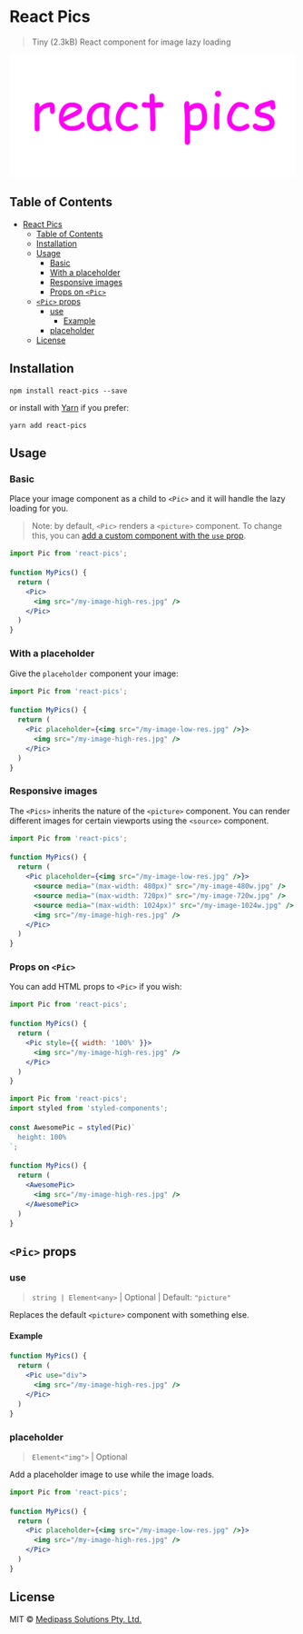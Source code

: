# React Pics

> Tiny (2.3kB) React component for image lazy loading

<p align="center"><img src="./react-pics.png" width="600px"></img></p>

## Table of Contents

- [React Pics](#react-pics)
  - [Table of Contents](#table-of-contents)
  - [Installation](#installation)
  - [Usage](#usage)
    - [Basic](#basic)
    - [With a placeholder](#with-a-placeholder)
    - [Responsive images](#responsive-images)
    - [Props on `<Pic>`](#props-on-pic)
  - [`<Pic>` props](#pic-props)
    - [use](#use)
      - [Example](#example)
    - [placeholder](#placeholder)
  - [License](#license)

## Installation

```
npm install react-pics --save
```

or install with [Yarn](https://yarnpkg.com) if you prefer:

```
yarn add react-pics
```

## Usage

### Basic

Place your image component as a child to `<Pic>` and it will handle the lazy loading for you.

> Note: by default, `<Pic>` renders a `<picture>` component. To change this, you can [add a custom component with the `use` prop]().

```jsx
import Pic from 'react-pics';

function MyPics() {
  return (
    <Pic>
      <img src="/my-image-high-res.jpg" />
    </Pic>
  )
}
```

### With a placeholder

Give the `placeholder` component your image:

```jsx
import Pic from 'react-pics';

function MyPics() {
  return (
    <Pic placeholder={<img src="/my-image-low-res.jpg" />}>
      <img src="/my-image-high-res.jpg" />
    </Pic>
  )
}
```

### Responsive images

The `<Pics>` inherits the nature of the `<picture>` component. You can render different images for certain viewports using the `<source>` component.

```jsx
import Pic from 'react-pics';

function MyPics() {
  return (
    <Pic placeholder={<img src="/my-image-low-res.jpg" />}>
      <source media="(max-width: 480px)" src="/my-image-480w.jpg" />
      <source media="(max-width: 720px)" src="/my-image-720w.jpg" />
      <source media="(max-width: 1024px)" src="/my-image-1024w.jpg" />
      <img src="/my-image-high-res.jpg" />
    </Pic>
  )
}
```

### Props on `<Pic>`

You can add HTML props to `<Pic>` if you wish:

```jsx
import Pic from 'react-pics';

function MyPics() {
  return (
    <Pic style={{ width: '100%' }}>
      <img src="/my-image-high-res.jpg" />
    </Pic>
  )
}
```

```jsx
import Pic from 'react-pics';
import styled from 'styled-components';

const AwesomePic = styled(Pic)`
  height: 100%
`;

function MyPics() {
  return (
    <AwesomePic>
      <img src="/my-image-high-res.jpg" />
    </AwesomePic>
  )
}
```



## `<Pic>` props

### use

> `string | Element<any>` | Optional | Default: `"picture"`

Replaces the default `<picture>` component with something else.

#### Example

```jsx
function MyPics() {
  return (
    <Pic use="div">
      <img src="/my-image-high-res.jpg" />
    </Pic>
  )
}
```

### placeholder

> `Element<"img">` | Optional

Add a placeholder image to use while the image loads.

```jsx
import Pic from 'react-pics';

function MyPics() {
  return (
    <Pic placeholder={<img src="/my-image-low-res.jpg" />}>
      <img src="/my-image-high-res.jpg" />
    </Pic>
  )
}
```

## License

MIT © [Medipass Solutions Pty. Ltd.](https://github.com/medipass)

